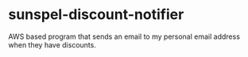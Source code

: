 # sunspel-discount-notifier
AWS based program that sends an email to my personal email address when they have discounts.
